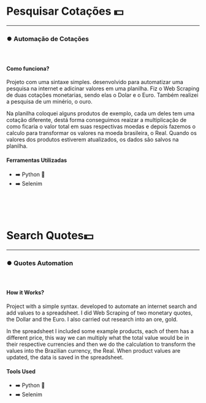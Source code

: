   <h1>Pesquisar Cotações 💵</h1>
  <hr>
  <h3>⏺️ Automação de Cotações</h3>
  <br>

  <h4>Como funciona?</h4>
  <p>
     Projeto com uma sintaxe simples. desenvolvido para automatizar uma pesquisa na internet e adicinar valores em uma planilha. Fiz o Web Scraping de duas cotações monetarias, sendo elas o Dolar e o Euro. Também realizei a pesquisa de um minério, o ouro.
  
Na planilha coloquei alguns produtos de exemplo, cada um deles tem uma cotação diferente, destá forma conseguimos reaizar a multiplicação de como ficaria o valor total em suas respectivas moedas e depois fazemos o calculo para transformar os valores na moeda brasileira, o Real.
Quando os valores dos produtos estiverem atualizados, os dados são salvos na planilha.
  </p>

  <h4>Ferramentas Utilizadas</h4>
  <ul>
      <li>➡️ Python 🐍</li>
      <li>➡️ Selenim</li>
  </ul> <br><br><br>


  <h1>Search Quotes💵</h1>
  <hr>
  <h3>⏺️ Quotes Automation</h3>
  <br>

  <h4>How it Works?</h4>
  <p>
     Project with a simple syntax. developed to automate an internet search and add values ​​to a spreadsheet. I did Web Scraping of two monetary quotes, the Dollar and the Euro. I also carried out research into an ore, gold.
  
In the spreadsheet I included some example products, each of them has a different price, this way we can multiply what the total value would be in their respective currencies and then we do the calculation to transform the values ​​into the Brazilian currency, the Real.
When product values ​​are updated, the data is saved in the spreadsheet.
  </p>

  <h4>Tools Used</h4>
  <ul>
      <li>➡️ Python 🐍</li>
      <li>➡️ Selenim</li>
  </ul>
